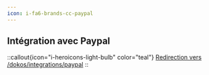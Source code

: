 ```yaml
---
icon: i-fa6-brands-cc-paypal
---
```


## Intégration avec Paypal
::callout{icon="i-heroicons-light-bulb" color="teal"}
<icon name="mdi:arrow-right-bottom"></icon> [Redirection vers /dokos/integrations/paypal](/dokos/integrations/paypal)
::
